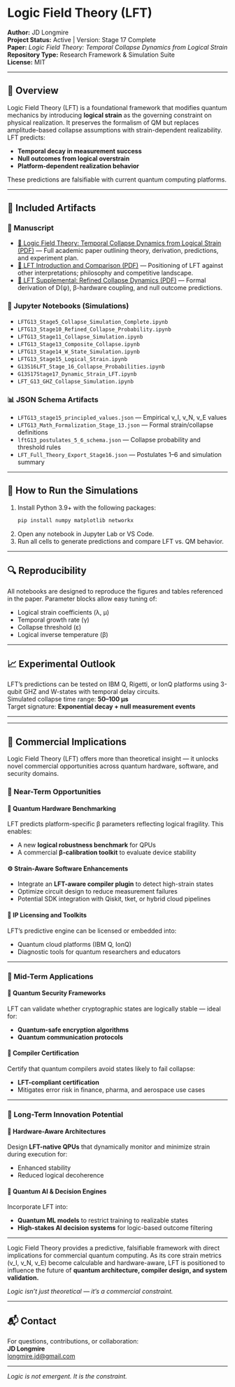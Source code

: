 # Logic Field Theory (LFT)

**Author:** JD Longmire  
**Project Status:** Active | Version: Stage 17 Complete  
**Paper:** *Logic Field Theory: Temporal Collapse Dynamics from Logical Strain*  
**Repository Type:** Research Framework & Simulation Suite  
**License:** MIT

---

## 🧠 Overview

Logic Field Theory (LFT) is a foundational framework that modifies quantum mechanics by introducing **logical strain** as the governing constraint on physical realization. It preserves the formalism of QM but replaces amplitude-based collapse assumptions with strain-dependent realizability. LFT predicts:

- **Temporal decay in measurement success**  
- **Null outcomes from logical overstrain**  
- **Platform-dependent realization behavior**

These predictions are falsifiable with current quantum computing platforms.

---

## 📄 Included Artifacts

### 🔬 Manuscript
- [📄 Logic Field Theory: Temporal Collapse Dynamics from Logical Strain (PDF)](https://github.com/jdlongmire/Logic_Field_Theory_Gen13/blob/main/Logic_Field_Theory_Gen13.pdf) — Full academic paper outlining theory, derivation, predictions, and experiment plan.
- [📄 LFT Introduction and Comparison (PDF)](https://github.com/jdlongmire/Logic_Field_Theory_Gen13/blob/main/LFT_G13_Introduction-Comparison.pdf) — Positioning of LFT against other interpretations; philosophy and competitive landscape.
- [📄 LFT Supplemental: Refined Collapse Dynamics (PDF)](https://github.com/jdlongmire/Logic_Field_Theory_Gen13/blob/main/LFT_Gen13_Supplimental_1.pdf) — Formal derivation of D(ψ), β-hardware coupling, and null outcome predictions.

### 🧪 Jupyter Notebooks (Simulations)
- `LFTG13_Stage5_Collapse_Simulation_Complete.ipynb`
- `LFTG13_Stage10_Refined_Collapse_Probability.ipynb`
- `LFTG13_Stage11_Collapse_Simulation.ipynb`
- `LFTG13_Stage13_Composite_Collapse.ipynb`
- `LFTG13_Stage14_W_State_Simulation.ipynb`
- `LFTG13_Stage15_Logical_Strain.ipynb`
- `G13S16LFT_Stage_16_Collapse_Probabilities.ipynb`
- `G13S17Stage17_Dynamic_Strain_LFT.ipynb`
- `LFT_G13_GHZ_Collapse_Simulation.ipynb`

### 📊 JSON Schema Artifacts
- `LFTG13_stage15_principled_values.json` — Empirical v_I, v_N, v_E values  
- `LFTG13_Math_Formalization_Stage_13.json` — Formal strain/collapse definitions  
- `lftG13_postulates_5_6_schema.json` — Collapse probability and threshold rules  
- `LFT_Full_Theory_Export_Stage16.json` — Postulates 1–6 and simulation summary

---

## 🧪 How to Run the Simulations

1. Install Python 3.9+ with the following packages:
    ```bash
    pip install numpy matplotlib networkx
    ```
2. Open any notebook in Jupyter Lab or VS Code.
3. Run all cells to generate predictions and compare LFT vs. QM behavior.

---

## 🔍 Reproducibility

All notebooks are designed to reproduce the figures and tables referenced in the paper. Parameter blocks allow easy tuning of:
- Logical strain coefficients (λ, μ)
- Temporal growth rate (γ)
- Collapse threshold (ε)
- Logical inverse temperature (β)

---

## 📈 Experimental Outlook

LFT’s predictions can be tested on IBM Q, Rigetti, or IonQ platforms using 3-qubit GHZ and W-states with temporal delay circuits.  
Simulated collapse time range: **50–100 µs**  
Target signature: **Exponential decay + null measurement events**

---

---

## 💼 Commercial Implications

Logic Field Theory (LFT) offers more than theoretical insight — it unlocks novel commercial opportunities across quantum hardware, software, and security domains.

### 🔹 Near-Term Opportunities

#### 🧪 Quantum Hardware Benchmarking
LFT predicts platform-specific β parameters reflecting logical fragility. This enables:
- A new **logical robustness benchmark** for QPUs
- A commercial **β-calibration toolkit** to evaluate device stability

#### ⚙️ Strain-Aware Software Enhancements
- Integrate an **LFT-aware compiler plugin** to detect high-strain states
- Optimize circuit design to reduce measurement failures
- Potential SDK integration with Qiskit, tket, or hybrid cloud pipelines

#### 📄 IP Licensing and Toolkits
LFT’s predictive engine can be licensed or embedded into:
- Quantum cloud platforms (IBM Q, IonQ)
- Diagnostic tools for quantum researchers and educators

---

### 🔹 Mid-Term Applications

#### 🔐 Quantum Security Frameworks
LFT can validate whether cryptographic states are logically stable — ideal for:
- **Quantum-safe encryption algorithms**
- **Quantum communication protocols**

#### 🧰 Compiler Certification
Certify that quantum compilers avoid states likely to fail collapse:
- **LFT-compliant certification**
- Mitigates error risk in finance, pharma, and aerospace use cases

---

### 🔹 Long-Term Innovation Potential

#### 🔧 Hardware-Aware Architectures
Design **LFT-native QPUs** that dynamically monitor and minimize strain during execution for:
- Enhanced stability
- Reduced logical decoherence

#### 🧠 Quantum AI & Decision Engines
Incorporate LFT into:
- **Quantum ML models** to restrict training to realizable states
- **High-stakes AI decision systems** for logic-based outcome filtering

---

Logic Field Theory provides a predictive, falsifiable framework with direct implications for commercial quantum computing. As its core strain metrics (v_I, v_N, v_E) become calculable and hardware-aware, LFT is positioned to influence the future of **quantum architecture, compiler design, and system validation.**

*Logic isn’t just theoretical — it’s a commercial constraint.*

---

## 📬 Contact

For questions, contributions, or collaboration:  
**JD Longmire**  
longmire.jd@gmail.com

---

*Logic is not emergent. It is the constraint.*
